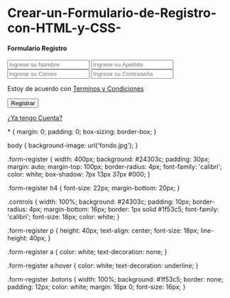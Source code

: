 # Crear-un-Formulario-de-Registro-con-HTML-y-CSS-
<!DOCTYPE html>
<html lang="en">
<head>
  <meta charset="UTF-8">
  <meta name="viewport" content="width=device-width, initial-scale=1.0">
  <meta http-equiv="X-UA-Compatible" content="ie=edge">
  <link rel="stylesheet" href="style.css">
  <title>Formulario Registro</title>
</head>
<body>
  <section class="form-register">
    <h4>Formulario Registro</h4>
    <input class="controls" type="text" name="nombres" id="nombres" placeholder="Ingrese su Nombre">
    <input class="controls" type="text" name="apellidos" id="apellidos" placeholder="Ingrese su Apellido">
    <input class="controls" type="email" name="correo" id="correo" placeholder="Ingrese su Correo">
    <input class="controls" type="password" name="correo" id="correo" placeholder="Ingrese su Contraseña">
    <p>Estoy de acuerdo con <a href="#">Terminos y Condiciones</a></p>
    <input class="botons" type="submit" value="Registrar">
    <p><a href="#">¿Ya tengo Cuenta?</a></p>
  </section>

</body>
</html>
* {
  margin: 0;
  padding: 0;
  box-sizing: border-box;
}

body {
  background-image: url('fondo.jpg');
}

.form-register {
  width: 400px;
  background: #24303c;
  padding: 30px;
  margin: auto;
  margin-top: 100px;
  border-radius: 4px;
  font-family: 'calibri';
  color: white;
  box-shadow: 7px 13px 37px #000;
}

.form-register h4 {
  font-size: 22px;
  margin-bottom: 20px;
}

.controls {
  width: 100%;
  background: #24303c;
  padding: 10px;
  border-radius: 4px;
  margin-bottom: 16px;
  border: 1px solid #1f53c5;
  font-family: 'calibri';
  font-size: 18px;
  color: white;
}

.form-register p {
  height: 40px;
  text-align: center;
  font-size: 18px;
  line-height: 40px;
}

.form-register a {
  color: white;
  text-decoration: none;
}

.form-register a:hover {
  color: white;
  text-decoration: underline;
}

.form-register .botons {
  width: 100%;
  background: #1f53c5;
  border: none;
  padding: 12px;
  color: white;
  margin: 16px 0;
  font-size: 16px;
}
